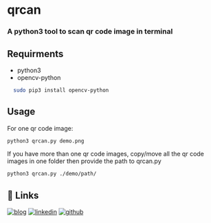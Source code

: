 # qrcan 
### A python3 tool to scan qr code image in terminal

## Requirments

- python3
- opencv-python
```bash
  sudo pip3 install opencv-python
```

## Usage

For one qr code image:
```bash
python3 qrcan.py demo.png
```
If you have more than one qr code images, copy/move all the qr code images in one folder then provide the path to qrcan.py

```bash
python3 qrcan.py ./demo/path/
```
## 🔗 Links
[![blog](https://img.shields.io/badge/blog-000?style=for-the-badge&logo=ko-fi&logoColor=white)](https://sky9262.tistory.com/)
[![linkedin](https://img.shields.io/badge/linkedin-0A66C2?style=for-the-badge&logo=linkedin&logoColor=white)](https://www.linkedin.com/in/sky9262/)
[![github](https://img.shields.io/badge/github-1DA1F2?style=for-the-badge&logo=github&logoColor=white)](https://github.com/sky9262/)

